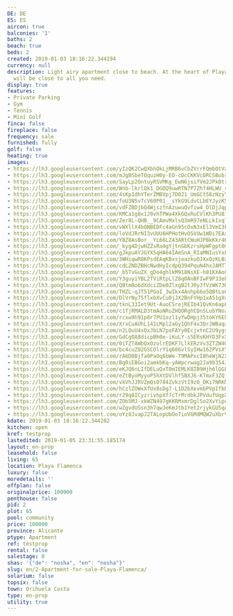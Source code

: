 ```yaml
---
DE: DE
ES: ES
aircon: true
balconies: '1'
baths: 2
beach: true
beds: 2
created: 2019-01-03 18:16:22.344194
currency: null
description: Light airy apartment close to beach. At the heart of Playa Flamenca you
  will be close to all you need.
display: true
features:
- Private Parking
- Gym
- Tennis
- Mini Golf
finca: false
fireplace: false
frequency: sale
furnished: fully
golf: false
heating: true
images:
- https://lh3.googleusercontent.com/yIzQK2CwQXbhOkLjMRB6vCbZVrrFQmbOtVa4daU1xNCz-M1VlmZSyqWYCYSsPeCtNZgWwQDa70yXnZugXsc5=w640-rj-e30-l100
- https://lh3.googleusercontent.com/mJgBSbeTOquzH0y-EO-cDcCKKVcDRCSBubrHoyN27_UJ2L4ucDE_JYmG8QjAGdP7ijozSvwS5wOqeeIUkWo=w640-rj-e30-l100
- https://lh3.googleusercontent.com/SayLp2OntuyRSVMKg_EwN6jsifVm2JPk0trmH1i_I2pxGRyNb-AuSiXcVl_zzjwFJFNiNfhaMRTwZqiNbXkK=w640-rj-e30-l100
- https://lh3.googleusercontent.com/Wnb-lkrlQk1_DGDQ9uwRTN7P7Zhf4HLWU_rrMSFI7g4Au9-UYcQ7BE6uD2K8GzH1eCXajJDGrPoUQAzBB6gO=w640-rj-e30-l100
- https://lh3.googleusercontent.com/4sKp1dhYTerZMBVpj7D021_UmGCt58zNzyY8lHCg8K6NqZn1ss8UKx6Q1YEPHzrQZYiaN64XBigU6rXTHDUW=w640-rj-e30-l100
- https://lh3.googleusercontent.com/foU3N5v7cV60P01__sYkG9LdvCLbEYJyzK5vXEC40pN6vj0dPZ_WH-CORg_bUdGoF8xf6KuvoKIuFNCwz5amnQ=w640-rj-e30-l100
- https://lh3.googleusercontent.com/vdFZBDjbQ4WjszfnAzuwuQvfiw4_DlDjJqpYbws8K60bdSdtmkR02OSxVaL2t8N3M3SCFTjdL2ltDT7P7Tz6=w640-rj-e30-l100
- https://lh3.googleusercontent.com/KMCa1g8x1J9vhTPWa4XkGQxRuCVlKh3PU81O-VK1i69xg1oUxSSUNo7i3ISdo_VoMU0dZS00su0LXk49VZC2=w640-rj-e30-l100
- https://lh3.googleusercontent.com/Zer8L-QHB__9CAmvMxlsQ3mR97eNLLkIxqlNqwnTN_6BqK4LgZpJQf6DUMZgLg4FFrRg45TbXSrmK5H61obM=w640-rj-e30-l100
- https://lh3.googleusercontent.com/vWXllX4bQNBEDFc4aGn95cOxN3xEl3VmI3FSdaFDUFIqca-xpyeiEQb-2_sD-El0KnGaT5eful-gctw59fQ=w640-rj-e30-l100
- https://lh3.googleusercontent.com/loVdJRrNI3vUUU6HPHotHvOSVUw1WDi7EAxbhLjqF48ivxbtROnXfz6iCOWKkGmRCPpFDG-DFDIo33eeaPU0Hw=w640-rj-e30-l100
- https://lh3.googleusercontent.com/YBZ8AsBor__YL66LZ43ARtCWuHJPBkKkr4KJj5AzPaR31XzIB6VmR2BFYYOHiFMz81bYA50mp-vZ_Jl4DZKo=w640-rj-e30-l100
- https://lh3.googleusercontent.com/_kyg4DjwHZZsRa4gYjtnGbKzrsHpWFgpt0mCtK40w_wWuW2aPb4UgiMF--ifosdG0kEraT1YfEObLQqHBT87=w640-rj-e30-l100
- https://lh3.googleusercontent.com/gJkpuAYJGYXSqHA64IAmSnA_RIaMNIusYxLG89jKoolly3AIXUFH8ppnciRUEtBNr-L0Qo198-hvp9qaNjmJyA=w640-rj-e30-l100
- https://lh3.googleusercontent.com/3WHiqwR8KPsdEAqKBxsjoazkuOJXxQzKLBx0vBliY3D6Cn9L0esanqhY_vISDJGcH8FOQykdpQ_Du56uNeQ=w640-rj-e30-l100
- https://lh3.googleusercontent.com/cdLZNDZBHcNwdHyIcdpQ394PquN4hxJAMTT3atbqjVt1WvxfAPrLOTBXEM9QsbKwDQos8qa1Lv4aKzfaTpY=w640-rj-e30-l100
- https://lh3.googleusercontent.com/_b5TvGuZX_gDo4ghlkM918NsXE-h81KXAoCvUQXnh6eDvq4EAK5g3ZEREnEhY980Og-Ocs1-rEYMJqtKYccB=w640-rj-e30-l100
- https://lh3.googleusercontent.com/Y3guyiYBL2TViRtpLlZ8qOAnBFIwF9P33ePfJRynnAomvag8Fw01kqDooB49J6CgprqyVyRuYYSHyqYWQoo=w640-rj-e30-l100
- https://lh3.googleusercontent.com/QBtm8o6dXdciZDe0ZlxgB2tJ0yJfVzWK73RyTLlZRogqFKBuif18Vd_T1hlt5wBBuaAKeF91_jIBS4md2vIxrA=w640-rj-e30-l100
- https://lh3.googleusercontent.com/THZL-qJT51PGoI_3wIkx4Anhp66o5QBtLo0vt2HX1K90gD6rbXNTrPBNLWPfHoB6FtSOxho5mzsn14iOb4kNag=w640-rj-e30-l100
- https://lh3.googleusercontent.com/DlVrNy75flxbXvCu0jJX2BnFYHp1xA51gXuBGwlig6BSZqSWsEDU8VF2iTMwtZHe-SweYdJXNBZ5zg_p7687=w640-rj-e30-l100
- https://lh3.googleusercontent.com/tknL33Iet9Ut-AuoCSrejREIb41QvKn6apFU_PrOVfk6ZYsfN5cbJ7rrBoPMaYukz8GiDGUv3sQUlQ_j7hIT=w640-rj-e30-l100
- https://lh3.googleusercontent.com/c1TjRMALD3tmAoNRuZHQORghCDnSLubYNoakZ1YyshzGJiRj0sTyTpBWYl_PlFvSLvmzc-l9HbwIIRC-k3ef=w640-rj-e30-l100
- https://lh3.googleusercontent.com/rcxw9h91p8r7PU1ozl1yYwDHpj35toKY6EhaRGYBO6v-3dc65tUdZQb79P5tVT180RB0BoZiqnKvMao8HrYtSg=w640-rj-e30-l100
- https://lh3.googleusercontent.com/XrxCuAUhL141LMpl2aGy1QhF4x3QrJWBaqxDs7pYLVi4CNTh5XDINA6QxW9sKelpMIzAnX0RUYT0oQmJjnPn=w640-rj-e30-l100
- https://lh3.googleusercontent.com/n2LOuU4sOxJbLN7poFAYy0EcjxtnC2U9ygsMmOGSFlk_zAwK8R6uZjDPusxxO1-m34Dlt20lcd5mOxeEtqg=w640-rj-e30-l100
- https://lh3.googleusercontent.com/GdCgOA8dicpBh0e-iKuLY-s5ERsKHYD3FvXj3LFiWTr0bsJiPgerj0GsZK2RimopNimLeu6xt7vpdEqasymt=w640-rj-e30-l100
- https://lh3.googleusercontent.com/0iTZTAWbQxOzulrEDKF7LlkERzVv3ZTZW4Qjx9pHnJDCDAchVaHgEQ33ZQGnmkH-m4hHYGbCk_kC5bYJiaElOw=w640-rj-e30-l100
- https://lh3.googleusercontent.com/bc4cuZ02GSCOlrY1q606vlSyIHw162PVsXYubKM5QsIYI9vea4pF_ecwjPRgYpdkiVdE_bd3zoaM5UOu5GAu_A=w640-rj-e30-l100
- https://lh3.googleusercontent.com/rA6D8Bjfa0PaOq6bWe-T9MAPxcI8heWjN2XQjoouXpwzQOTG8uKsLhxyVzR-SjWWlRAHo5ho06PSG9_7E7Q=w640-rj-e30-l100
- https://lh3.googleusercontent.com/Bg0iEBGoi2amkbKq-yAWpcrwag2Ja9b354J4Cq8cJfFfGopoE6pC571k0SWRboiqPY8npeyLEyVfsM_LXTc=w640-rj-e30-l100
- https://lh3.googleusercontent.com/eKJQ6nLIfDELuQxT0mIEMLK8IB9Hjh6lGGFcFZr4ZV5X8T87nIueXIFRcK6IEd1Dk7Wup1fyWkPRYpUqhQ1U=w640-rj-e30-l100
- https://lh3.googleusercontent.com/eZtByoMyyoP5hXtDVlhf5BXJ6-KTmxF3ZQjOVTumiSdacOVb_uJ7rg0kquoQcU1mc3Y61XPPTK3Oysl58beL=w640-rj-e30-l100
- https://lh3.googleusercontent.com/vkVhJJRVZmQsO784ZvkzVtI9z0_OKi7NRKMTa377G5o7BDu-ivNwLv3tsMlxyK3X9aSBnW-rBM9Suy4ZQKY=w640-rj-e30-l100
- https://lh3.googleusercontent.com/hCzlZOWxXfUx8sDg7-L1D2bXevmbPVpIfbDy2F4IsHpldPiXTT3kEBNOaXE3xkU4OE8s-B3pgCMzFOl3o-dbZA=w640-rj-e30-l100
- https://lh3.googleusercontent.com/r29q8ICyzrivhpXf7cTrMrdbkJPVdufUqpX9PEdF5QSjXxeXkmpCGOaIk_j5PC-r_BVJHJH4AznfJX7Bkic=w640-rj-e30-l100
- https://lh3.googleusercontent.com/ZOb5MJ-xkWZN497gKKRMxmrDglSo2XvYipubtdNqgMpuo3Js4C_2izM7e5o0Lx6fy-cijINtXoEwAY_rysVN=w640-rj-e30-l100
- https://lh3.googleusercontent.com/wZgvdUSsn3h7qwJeKmJtb1Yet2rjykGU5qAwXRPWEBLj6JknecqaA_JEpedWI_mlEj6uqU6zieZIeaBeVgU=w640-rj-e30-l100
- https://lh3.googleusercontent.com/oYz8JvapJ2TALopUbOo7ioV6MdMQW2uXbrVmF7rqiEjeZYx_3RXqPPVlYhFK2Ohd80Yz_yxfLeRh1VLDiNNw_w=w640-rj-e30-l100
kdate: 2019-01-03 18:16:22.344202
kitchen: open
kref: testprop
lastedited: 2019-01-05 23:31:55.185174
layout: en-prop
leasehold: false
living: 65
location: Playa Flamenca
luxury: false
moredetails: ''
offplan: false
originalprice: 100000
penthouse: false
pid: 2
plot: 65
pool: community
price: 100000
province: Alicante
ptype: Apartment
ref: testprop
rental: false
salestage: 0
shas: '{"de": "nosha", "en": "nosha"}'
slug: en/2-Apartment-for-sale-Playa-Flamenca/
solarium: false
topsix: false
town: Orihuela Costa
type: en-prop
utility: true
---
```

